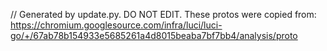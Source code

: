 // Generated by update.py. DO NOT EDIT.
These protos were copied from:
https://chromium.googlesource.com/infra/luci/luci-go/+/67ab78b154933e5685261a4d8015beaba7bf7bb4/analysis/proto
